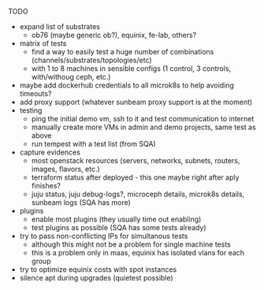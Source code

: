 
TODO

- expand list of substrates
    - ob76 (maybe generic ob?), equinix, fe-lab, others?
- matrix of tests
    - find a way to easily test a huge number of combinations (channels/substrates/topologies/etc)
    - with 1 to 8 machines in sensible configs (1 control, 3 controls, with/withoug ceph, etc.)
- maybe add dockerhub credentials to all microk8s to help avoiding timeouts?
- add proxy support (whatever sunbeam proxy support is at the moment)
- testing
    - ping the initial demo vm, ssh to it and test communication to internet
    - manually create more VMs in admin and demo projects, same test as above
    - run tempest with a test list (from SQA)
- capture evidences
    - most openstack resources (servers, networks, subnets, routers, images, flavors, etc.)
    - terraform status after deployed - this one maybe right after aply finishes?
    - juju status, juju debug-logs?, microceph details, microk8s details, sunbeam logs (SQA has more)
- plugins
    - enable most plugins (they usually time out enabling)
    - test plugins as possible (SQA has some tests already)
- try to pass non-conflicting IPs for simultanous tests
    - although this might not be a problem for single machine tests
    - this is a problem only in maas, equinix has isolated vlans for each group
- try to optimize equinix costs with spot instances
- silence apt during upgrades (quietest possible)

